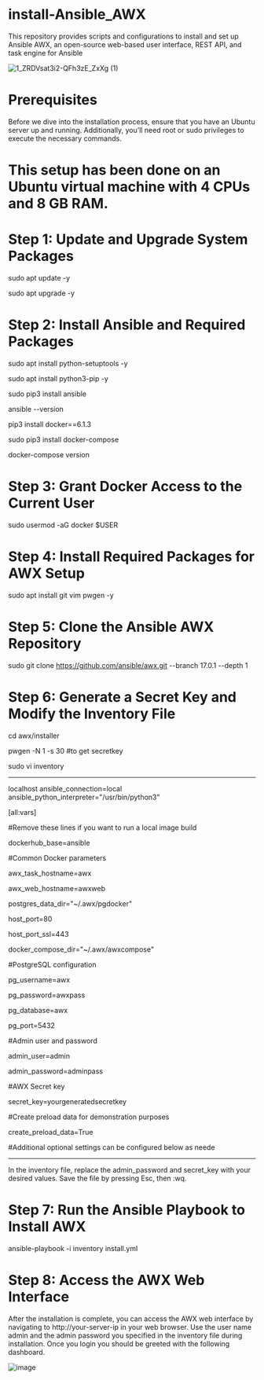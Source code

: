 # install-Ansible_AWX
This repository provides scripts and configurations to install and set up Ansible AWX, an open-source web-based user interface, REST API, and task engine for Ansible

![1_ZRDVsat3i2-QFh3zE_ZxXg (1)](https://github.com/user-attachments/assets/52c7a5af-438c-4f41-9f05-d45f1e1fcaaa)

# Prerequisites
Before we dive into the installation process,
ensure that you have an Ubuntu server up and running.
Additionally, you’ll need root or sudo privileges to execute the necessary commands. 
# This setup has been done on an Ubuntu  virtual machine with 4 CPUs and 8 GB RAM.

# Step 1: Update and Upgrade System Packages

sudo apt update -y

sudo apt upgrade -y

# Step 2: Install Ansible and Required Packages

sudo apt install python-setuptools -y

sudo apt install python3-pip -y

sudo pip3 install ansible

ansible --version

pip3 install docker==6.1.3

sudo pip3 install docker-compose

docker-compose version

# Step 3: Grant Docker Access to the Current User

sudo usermod -aG docker $USER


# Step 4: Install Required Packages for AWX Setup

sudo apt install git vim pwgen -y


# Step 5: Clone the Ansible AWX Repository

sudo git clone https://github.com/ansible/awx.git --branch 17.0.1 --depth 1


# Step 6: Generate a Secret Key and Modify the Inventory File
cd awx/installer

pwgen -N 1 -s 30   #to get secretkey

sudo vi inventory
________________________________________________________________________________
localhost ansible_connection=local ansible_python_interpreter="/usr/bin/python3"

[all:vars]

#Remove these lines if you want to run a local image build

dockerhub_base=ansible

#Common Docker parameters

awx_task_hostname=awx

awx_web_hostname=awxweb

postgres_data_dir="~/.awx/pgdocker"

host_port=80

host_port_ssl=443

docker_compose_dir="~/.awx/awxcompose"

#PostgreSQL configuration

pg_username=awx

pg_password=awxpass

pg_database=awx

pg_port=5432

#Admin user and password

admin_user=admin

admin_password=adminpass


#AWX Secret key

secret_key=yourgeneratedsecretkey

#Create preload data for demonstration purposes

create_preload_data=True

#Additional optional settings can be configured below as neede
__________________________________________________________________
In the inventory file, replace the admin_password and secret_key with your desired values. Save the file by pressing Esc, then :wq.


# Step 7: Run the Ansible Playbook to Install AWX

ansible-playbook -i inventory install.yml

# Step 8: Access the AWX Web Interface

After the installation is complete, you can access the AWX web interface by navigating to http://your-server-ip in your web browser.
Use the user name admin and the admin password you specified in the inventory file during installation. Once you login you should be greeted with the following dashboard.

  ![image](https://github.com/user-attachments/assets/f672ddca-a874-4fd9-93cb-3e6e06a88adf)













